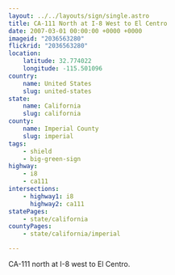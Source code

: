 ```yaml
---
layout: ../../layouts/sign/single.astro
title: CA-111 North at I-8 West to El Centro
date: 2007-03-01 00:00:00 +0000 +0000
imageid: "2036563280"
flickrid: "2036563280"
location:
    latitude: 32.774022
    longitude: -115.501096
country:
    name: United States
    slug: united-states
state:
    name: California
    slug: california
county:
    name: Imperial County
    slug: imperial
tags:
    - shield
    - big-green-sign
highway:
    - i8
    - ca111
intersections:
    - highway1: i8
      highway2: ca111
statePages:
    - state/california
countyPages:
    - state/california/imperial

---
```

CA-111 north at I-8 west to El Centro.